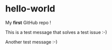 # hello-world
My **first** GitHub repo !


This is a test message that solves a test issue :-)

Another test message :-)

